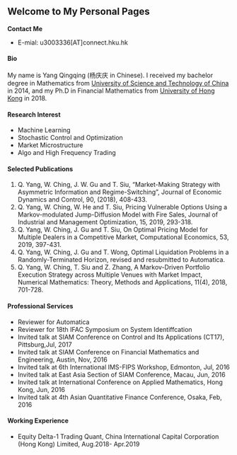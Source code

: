 ## Welcome to My Personal Pages
**Contact Me**
- E-mial: u3003336[AT]connect.hku.hk

#### Bio 
My name is Yang Qingqing (杨庆庆 in Chinese). I received my bachelor degree in Mathematics from [University of Science and Technology of China](http://math.ustc.edu.cn/new/En/) in 2014, and my Ph.D in Financial Mathematics from [University of Hong Kong](http://www.math.hku.hk/) in 2018.  

#### Research Interest 
- Machine Learning 
- Stochastic Control and Optimization 
- Market Microstructure 
- Algo and High Frequency Trading 

#### Selected Publications  

1. Q. Yang, W. Ching, J. W. Gu and T. Siu, “Market-Making Strategy with Asymmetric Information and Regime-Switching”, Journal of Economic Dynamics and Control, 90, (2018), 408-433. 
2. Q. Yang, W. Ching, W. He and  T. Siu, Pricing Vulnerable Options Using a Markov-modulated Jump-Diffusion Model with Fire Sales, Journal of Industrial and Management Optimization, 15, 2019, 293-318.
3. Q. Yang, W. Ching, J. Gu and T. Siu, On Optimal Pricing Model for Multiple Dealers in a Competitive Market, Computational Economics, 53, 2019, 397-431.
4. Q. Yang, W. Ching, J. Gu and T. Wong, Optimal Liquidation Problems in a Randomly-Terminated Horizon, revised and resubmitted to Automatica.
5. Q. Yang, W. Ching, T. Siu and  Z. Zhang, A Markov-Driven Portfolio Execution Strategy across Multiple Venues with Market Impact, Numerical Mathematics: Theory, Methods and Applications, 11(4), 2018, 701-728.
 

#### Professional Services
 - Reviewer for Automatica
 - Reviewer for 18th IFAC Symposium on System Identiffcation
 - Invited talk at SIAM Conference on Control and Its Applications (CT17), Pittsburg,Jul, 2017
 - Invited talk at SIAM Conference on Financial Mathematics and Engineering, Austin, Nov, 2016
 - Invited talk at 6th International IMS-FIPS Workshop, Edmonton, Jul, 2016
 - Invited talk at East Asia Section of SIAM Conference, Macau, Jun, 2016
 - Invited talk at International Conference on Applied Mathematics, Hong Kong, Jun, 2016
 - Invited talk at 4th Asian Quantitative Finance Conference, Osaka, Feb, 2016
 
#### Working Experience 
 - Equity Delta-1 Trading Quant, China International Capital Corporation (Hong Kong) Limited, Aug.2018- Apr.2019
 
 



  

